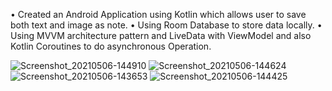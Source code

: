 • Created an Android Application using Kotlin which allows user to save both text and image as note.
• Using Room Database to store data locally.
• Using MVVM architecture pattern and LiveData with ViewModel and also Kotlin Coroutines to do asynchronous Operation.

![Screenshot_20210506-144910](https://user-images.githubusercontent.com/51395352/117276557-a4dc2280-ae7c-11eb-9e05-ebd77a550841.png)
![Screenshot_20210506-144624](https://user-images.githubusercontent.com/51395352/117276898-f5538000-ae7c-11eb-8b4b-9075552a08bb.png)
![Screenshot_20210506-143653](https://user-images.githubusercontent.com/51395352/117276908-f8e70700-ae7c-11eb-87ec-20fe227fa5f6.png)
![Screenshot_20210506-144425](https://user-images.githubusercontent.com/51395352/117276919-fab0ca80-ae7c-11eb-9c47-fec8cd0e9f0e.png)

